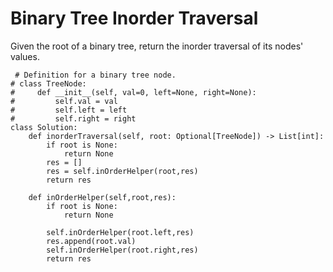 # Binary Tree Inorder Traversal

Given the root of a binary tree, return the inorder traversal of its nodes' values.
```
 # Definition for a binary tree node.
# class TreeNode:
#     def __init__(self, val=0, left=None, right=None):
#         self.val = val
#         self.left = left
#         self.right = right
class Solution:
    def inorderTraversal(self, root: Optional[TreeNode]) -> List[int]:
        if root is None:
            return None
        res = []
        res = self.inOrderHelper(root,res)
        return res
    
    def inOrderHelper(self,root,res):
        if root is None:
            return None
        
        self.inOrderHelper(root.left,res)
        res.append(root.val)
        self.inOrderHelper(root.right,res)
        return res
```

